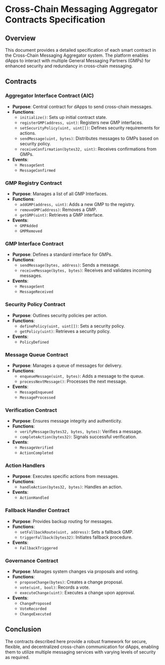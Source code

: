 # Cross-Chain Messaging Aggregator Contracts Specification

## Overview
This document provides a detailed specification of each smart contract in the Cross-Chain Messaging Aggregator system. The platform enables dApps to interact with multiple General Messaging Partners (GMPs) for enhanced security and redundancy in cross-chain messaging.

## Contracts

### Aggregator Interface Contract (AIC)
- **Purpose**: Central contract for dApps to send cross-chain messages.
- **Functions**:
  - `initialize()`: Sets up initial contract state.
  - `registerGMP(address, uint)`: Registers new GMP interfaces.
  - `setSecurityPolicy(uint, uint[])`: Defines security requirements for actions.
  - `sendMessage(uint, bytes)`: Distributes messages to GMPs based on security policy.
  - `receiveConfirmation(bytes32, uint)`: Receives confirmations from GMPs.
- **Events**:
  - `MessageSent`
  - `MessageConfirmed`

### GMP Registry Contract
- **Purpose**: Manages a list of all GMP Interfaces.
- **Functions**:
  - `addGMP(address, uint)`: Adds a new GMP to the registry.
  - `removeGMP(address)`: Removes a GMP.
  - `getGMP(uint)`: Retrieves a GMP interface.
- **Events**:
  - `GMPAdded`
  - `GMPRemoved`

### GMP Interface Contract
- **Purpose**: Defines a standard interface for GMPs.
- **Functions**:
  - `sendMessage(bytes, address)`: Sends a message.
  - `receiveMessage(bytes, bytes)`: Receives and validates incoming messages.
- **Events**:
  - `MessageSent`
  - `MessageReceived`

### Security Policy Contract
- **Purpose**: Outlines security policies per action.
- **Functions**:
  - `definePolicy(uint, uint[])`: Sets a security policy.
  - `getPolicy(uint)`: Retrieves a security policy.
- **Events**:
  - `PolicyDefined`

### Message Queue Contract
- **Purpose**: Manages a queue of messages for delivery.
- **Functions**:
  - `enqueueMessage(uint, bytes)`: Adds a message to the queue.
  - `processNextMessage()`: Processes the next message.
- **Events**:
  - `MessageEnqueued`
  - `MessageProcessed`

### Verification Contract
- **Purpose**: Ensures message integrity and authenticity.
- **Functions**:
  - `verifyMessage(bytes32, bytes, bytes)`: Verifies a message.
  - `completeAction(bytes32)`: Signals successful verification.
- **Events**:
  - `MessageVerified`
  - `ActionCompleted`

### Action Handlers
- **Purpose**: Executes specific actions from messages.
- **Functions**:
  - `handleAction(bytes32, bytes)`: Handles an action.
- **Events**:
  - `ActionHandled`

### Fallback Handler Contract
- **Purpose**: Provides backup routing for messages.
- **Functions**:
  - `setFallbackRoute(uint, address)`: Sets a fallback GMP.
  - `triggerFallback(bytes32)`: Initiates fallback procedure.
- **Events**:
  - `FallbackTriggered`

### Governance Contract
- **Purpose**: Manages system changes via proposals and voting.
- **Functions**:
  - `proposeChange(bytes)`: Creates a change proposal.
  - `vote(uint, bool)`: Records a vote.
  - `executeChange(uint)`: Executes a change upon approval.
- **Events**:
  - `ChangeProposed`
  - `VoteRecorded`
  - `ChangeExecuted`

## Conclusion
The contracts described here provide a robust framework for secure, flexible, and decentralized cross-chain communication for dApps, enabling them to utilize multiple messaging services with varying levels of security as required.

